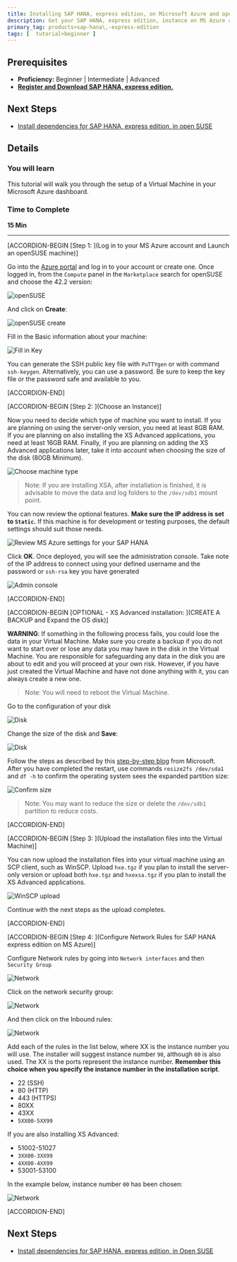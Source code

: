 ```yaml
---
title: Installing SAP HANA, express edition, on Microsoft Azure and openSUSE
description: Get your SAP HANA, express edition, instance on MS Azure and openSUSE
primary_tag: products>sap-hana\,-express-edition
tags: [  tutorial>beginner ]
---
```


## Prerequisites  
 - **Proficiency:** Beginner | Intermediate | Advanced
 - [**Register and Download SAP HANA, express edition,**](https://www.sap.com/developer/topics/sap-hana-express.html)


## Next Steps
- [Install dependencies for SAP HANA, express edition, in open SUSE](http://www.sap.com/developer/tutorials/hxe-azure-opensuse-dependencies.html)


## Details
### You will learn  
This tutorial will walk you through the setup of a Virtual Machine in your Microsoft Azure dashboard.

### Time to Complete
**15 Min**

---

[ACCORDION-BEGIN [Step 1: ](Log in to your MS Azure account and Launch an openSUSE machine)]

Go into the [Azure portal](https://portal.azure.com/) and log in to your account or create one. Once logged in, from the `Compute` panel in the `Marketplace` search for openSUSE and choose the 42.2 version:

![openSUSE](1.png)

And click on **Create**:

![openSUSE create](2.png)

Fill in the Basic information about your machine:

![Fill in Key](3.png)

You can generate the SSH public key file with `PuTTYgen` or with command `ssh-keygen`. Alternatively, you can use a password. Be sure to keep the key file or the password safe and available to you.


[ACCORDION-END]

[ACCORDION-BEGIN [Step 2: ](Choose an Instance)]

Now you need to decide which type of machine you want to install. If you are planning on using the server-only version, you need at least 8GB RAM. If you are planning on also installing the XS Advanced applications, you need at least 16GB RAM. Finally, if you are planning on adding the XS Advanced applications later, take it into account when choosing the size of the disk (80GB Minimum).

![Choose machine type](4.png)

>Note: If you are installing XSA, after installation is finished, it is advisable to move the data and log folders to the `/dev/sdb1` mount point.

You can now review the optional features. **Make sure the IP address is set to `Static`.** If this machine is for development or testing purposes, the default settings should suit those needs.

![Review MS Azure settings for your SAP HANA](5.png)

Click **OK**. Once deployed, you will see the administration console. Take note of the IP address to connect using your defined username and the password or `ssh-rsa` key you have generated

![Admin console](6.png)


[ACCORDION-END]

[ACCORDION-BEGIN [OPTIONAL - XS Advanced installation: ](CREATE A BACKUP and Expand the OS disk)]

**WARNING**: If something in the following process fails, you could lose the data in your Virtual Machine. Make sure you create a backup if you do not want to start over or lose any data you may have in the disk in the Virtual Machine. You are responsible for safeguarding any data in the disk you are about to edit and you will proceed at your own risk. However, if you have just created the Virtual Machine and have not done anything with it, you can always create a new one.

>Note: You will need to reboot the Virtual Machine.

Go to the configuration of your disk

![Disk](13.png)

Change the size of the disk and **Save**:

![Disk](14.png)

Follow the steps as described by this [step-by-step blog](https://blogs.msdn.microsoft.com/cloud_solution_architect/2016/05/24/step-by-step-how-to-resize-a-linux-vm-os-disk-in-azure-arm/) from Microsoft. After you have completed the restart, use commands `resize2fs /dev/sda1` and `df -h` to confirm the operating system sees the expanded partition size:

![Confirm size](20.png)

>Note: You may want to reduce the size or delete the `/dev/sdb1` partition to reduce costs.


[ACCORDION-END]


[ACCORDION-BEGIN [Step 3: ](Upload the installation files into the Virtual Machine)]

You can now upload the installation files into your virtual machine using an SCP client, such as WinSCP. Upload `hxe.tgz` if you plan to install the server-only version or upload both `hxe.tgz` and `hxexsa.tgz` if you plan to install the XS Advanced applications.

![WinSCP upload](8.png)

Continue with the next steps as the upload completes.


[ACCORDION-END]

[ACCORDION-BEGIN [Step 4: ](Configure Network Rules for SAP HANA express edition on MS Azure)]

Configure Network rules by going into `Network interfaces` and then `Security Group`

![Network](9.png)

Click on the network security group:

![Network](10.png)

And then click on the Inbound rules:

![Network](11.png)

Add each of the rules in the list below, where XX is the instance number you will use. The installer will suggest instance number `90`, although `00` is also used. The XX is the ports represent the instance number. **Remember this choice when you specify the instance number in the installation script**.

- 22 (SSH)
- 80 (HTTP)
- 443 (HTTPS)
- 80XX
- 43XX
- `5XX00-5XX99`

If you are also installing XS Advanced:
- 51002-51027
- `3XX00-3XX99`
- `4XX00-4XX99`
- 53001-53100

In the example below, instance number `00` has been chosen:

![Network](12.png)


[ACCORDION-END]



## Next Steps
- [Install dependencies for SAP HANA, express edition, in Open SUSE](http://www.sap.com/developer/tutorials/hxe-azure-opensuse-dependencies.html)
